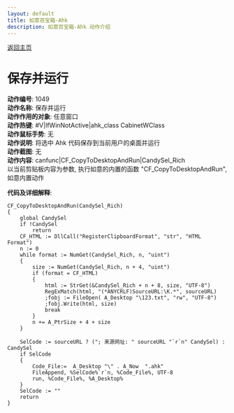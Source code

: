 ```yaml
---
layout: default
title: 如意百宝箱-Ahk
description: 如意百宝箱-Ahk 动作介绍
---
```

<link rel="stylesheet" href="../Actions/css/atom-one-light.min.css">
<script src="../Actions/js/highlight.min.js"></script>
<script>hljs.highlightAll();</script>

[返回主页](../index.md)

# [](#header-2) 保存并运行

**动作编号**: 1049  
**动作名称**: 保存并运行  
**动作作用的对象**: 任意窗口  
**动作热键**: #V|IfWinNotActive|ahk_class CabinetWClass  
**动作鼠标手势**: 无  
**动作说明**: 将选中 Ahk 代码保存到当前用户的桌面并运行  
**动作截图**: 无  
**动作内容**: canfunc|CF_CopyToDesktopAndRun|CandySel_Rich  
以当前剪贴板内容为参数, 执行如意的内置的函数 "CF_CopyToDesktopAndRun", 如意内置动作  

**代码及详细解释**:  
```Autohotkey
CF_CopyToDesktopAndRun(CandySel_Rich)
{
	global CandySel
	if !CandySel
		return
	CF_HTML := DllCall("RegisterClipboardFormat", "str", "HTML Format")
	n := 0
	while format := NumGet(CandySel_Rich, n, "uint")
	{
		size := NumGet(CandySel_Rich, n + 4, "uint")
		if (format = CF_HTML)
		{
			html := StrGet(&CandySel_Rich + n + 8, size, "UTF-8")
			RegExMatch(html, "(*ANYCRLF)SourceURL:\K.*", sourceURL)
			;fobj := FileOpen( A_Desktop "\123.txt", "rw", "UTF-8")
			;fobj.Write(html, size)
			break
		}
		n += A_PtrSize + 4 + size
	}

	SelCode := sourceURL ? ("; 来源网址: " sourceURL "`r`n" CandySel) : CandySel
	if SelCode
	{
		Code_File:=  A_Desktop "\" . A_Now  ".ahk"
		FileAppend, %SelCode%`r`n, %Code_File%, UTF-8
		run, %Code_File%, %A_Desktop%
	}
	SelCode := ""
	return
}
```